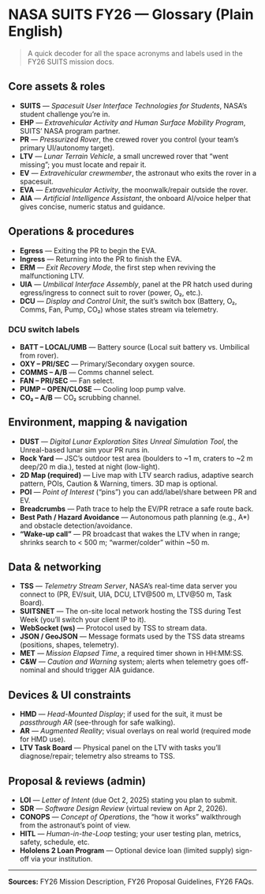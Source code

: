 # NASA SUITS FY26 — Glossary (Plain English)

> A quick decoder for all the space acronyms and labels used in the FY26 SUITS mission docs.

## Core assets & roles

- **SUITS** — *Spacesuit User Interface Technologies for Students*, NASA’s student challenge you’re in.  
- **EHP** — *Extravehicular Activity and Human Surface Mobility Program*, SUITS’ NASA program partner.  
- **PR** — *Pressurized Rover*, the crewed rover you control (your team’s primary UI/autonomy target).  
- **LTV** — *Lunar Terrain Vehicle*, a small uncrewed rover that “went missing”; you must locate and repair it.  
- **EV** — *Extravehicular crewmember*, the astronaut who exits the rover in a spacesuit.  
- **EVA** — *Extravehicular Activity*, the moonwalk/repair outside the rover.  
- **AIA** — *Artificial Intelligence Assistant*, the onboard AI/voice helper that gives concise, numeric status and guidance.  

## Operations & procedures

- **Egress** — Exiting the PR to begin the EVA.  
- **Ingress** — Returning into the PR to finish the EVA.  
- **ERM** — *Exit Recovery Mode*, the first step when reviving the malfunctioning LTV.  
- **UIA** — *Umbilical Interface Assembly*, panel at the PR hatch used during egress/ingress to connect suit to rover (power, O₂, etc.).  
- **DCU** — *Display and Control Unit*, the suit’s switch box (Battery, O₂, Comms, Fan, Pump, CO₂) whose states stream via telemetry.  

### DCU switch labels

- **BATT – LOCAL/UMB** — Battery source (Local suit battery vs. Umbilical from rover).  
- **OXY – PRI/SEC** — Primary/Secondary oxygen source.  
- **COMMS – A/B** — Comms channel select.  
- **FAN – PRI/SEC** — Fan select.  
- **PUMP – OPEN/CLOSE** — Cooling loop pump valve.  
- **CO₂ – A/B** — CO₂ scrubbing channel.  

## Environment, mapping & navigation

- **DUST** — *Digital Lunar Exploration Sites Unreal Simulation Tool*, the Unreal-based lunar sim your PR runs in.  
- **Rock Yard** — JSC’s outdoor test area (boulders to ~1 m, craters to ~2 m deep/20 m dia.), tested at night (low-light).  
- **2D Map (required)** — Live map with LTV search radius, adaptive search pattern, POIs, Caution & Warning, timers. 3D map is optional.  
- **POI** — *Point of Interest* (“pins”) you can add/label/share between PR and EV.  
- **Breadcrumbs** — Path trace to help the EV/PR retrace a safe route back.  
- **Best Path / Hazard Avoidance** — Autonomous path planning (e.g., A*) and obstacle detection/avoidance.  
- **“Wake-up call”** — PR broadcast that wakes the LTV when in range; shrinks search to < 500 m; “warmer/colder” within ~50 m.  

## Data & networking

- **TSS** — *Telemetry Stream Server*, NASA’s real-time data server you connect to (PR, EV/suit, UIA, DCU, LTV@500 m, LTV@50 m, Task Board).  
- **SUITSNET** — The on-site local network hosting the TSS during Test Week (you’ll switch your client IP to it).  
- **WebSocket (ws)** — Protocol used by TSS to stream data.  
- **JSON / GeoJSON** — Message formats used by the TSS data streams (positions, shapes, telemetry).  
- **MET** — *Mission Elapsed Time*, a required timer shown in HH:MM:SS.  
- **C&W** — *Caution and Warning* system; alerts when telemetry goes off-nominal and should trigger AIA guidance.  

## Devices & UI constraints

- **HMD** — *Head-Mounted Display*; if used for the suit, it must be *passthrough AR* (see-through for safe walking).  
- **AR** — *Augmented Reality*; visual overlays on real world (required mode for HMD use).  
- **LTV Task Board** — Physical panel on the LTV with tasks you’ll diagnose/repair; telemetry also streams to TSS.  

## Proposal & reviews (admin)

- **LOI** — *Letter of Intent* (due Oct 2, 2025) stating you plan to submit.  
- **SDR** — *Software Design Review* (virtual review on Apr 2, 2026).  
- **CONOPS** — *Concept of Operations*, the “how it works” walkthrough from the astronaut’s point of view.  
- **HITL** — *Human-in-the-Loop* testing; your user testing plan, metrics, safety, schedule, etc.  
- **Hololens 2 Loan Program** — Optional device loan (limited supply) sign-off via your institution.  

---

**Sources:** FY26 Mission Description, FY26 Proposal Guidelines, FY26 FAQs.
